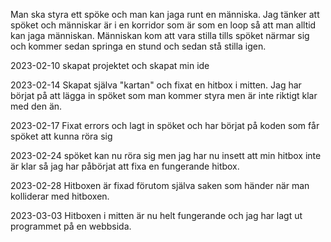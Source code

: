Man ska styra ett spöke och man kan jaga runt en människa.
Jag tänker att spöket och människar är i en korridor som är som en loop 
så att man alltid kan jaga människan. Människan kom att vara stilla
tills spöket närmar sig och kommer sedan springa en stund och sedan stå stilla igen.

2023-02-10 skapat projektet och skapat min ide

2023-02-14 Skapat själva "kartan"  och fixat en hitbox 
i mitten. Jag har börjat på att lägga in spöket som man 
kommer styra men är inte riktigt klar med den än. 

2023-02-17 Fixat errors och lagt in spöket och har börjat på koden som
får spöket att kunna röra sig

2023-02-24 spöket kan nu röra sig men jag har nu insett att min hitbox inte är klar
så jag har påbörjat att fixa en fungerande hitbox. 

2023-02-28 Hitboxen är fixad förutom själva saken som händer när
man kolliderar med hitboxen. 

2023-03-03 Hitboxen i mitten är nu helt fungerande och jag har lagt ut programmet på en webbsida. 
